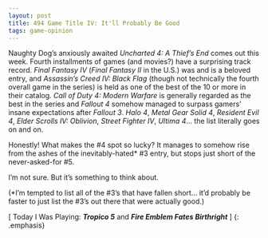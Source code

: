 ```yaml
---
layout: post
title: 494 Game Title IV: It'll Probably Be Good
tags: game-opinion
---
```

Naughty Dog’s anxiously awaited *Uncharted 4: A Thief’s End* comes out this week.  Fourth installments of games (and movies?) have a surprising track record. *Final Fantasy IV* (*Final Fantasy II* in the U.S.) was and is a beloved entry, and *Assassin’s Creed IV: Black Flag* (though not technically the fourth overall game in the series) is held as one of the best of the 10 or more in their catalog. *Call of Duty 4: Modern Warfare* is generally regarded as the best in the series and *Fallout 4* somehow managed to surpass gamers’ insane expectations after *Fallout 3*. *Halo 4*, *Metal Gear Solid 4*, *Resident Evil 4*, *Elder Scrolls IV: Oblivion*, *Street Fighter IV*, *Ultima 4*… the list literally goes on and on.

Honestly! What makes the #4 spot so lucky?  It manages to somehow rise from the ashes of the inevitably-hated* #3 entry, but stops just short of the never-asked-for #5.

I’m not sure.  But it’s something to think about.

(*I’m tempted to list all of the #3’s that have fallen short… it’d probably be faster to just list the #3’s out there that were actually good.)

[ Today I Was Playing: ***Tropico 5*** and ***Fire Emblem Fates Birthright*** ]
{: .emphasis}